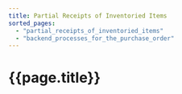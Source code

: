 ```yaml
---
title: Partial Receipts of Inventoried Items
sorted_pages:
  - "partial_receipts_of_inventoried_items"
  - "backend_processes_for_the_purchase_order"
---
```

# {{page.title}}
